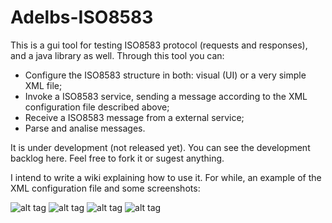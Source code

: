 # Adelbs-ISO8583
This is a gui tool for testing ISO8583 protocol (requests and responses), and a java library as well.
Through this tool you can:
* Configure the ISO8583 structure in both: visual (UI) or a very simple XML file;
* Invoke a ISO8583 service, sending a message according to the XML configuration file described above;
* Receive a ISO8583 message from a external service;
* Parse and analise messages.

It is under development (not released yet). You can see the development backlog here. Feel free to fork it or sugest anything.

I intend to write a wiki explaining how to use it. For while, an example of the XML configuration file and some screenshots:

![alt tag](https://raw.githubusercontent.com/adelbs/ISO8583/master/resources/img/snap01.png)
![alt tag](https://raw.githubusercontent.com/adelbs/ISO8583/master/resources/img/snap02.png)
![alt tag](https://raw.githubusercontent.com/adelbs/ISO8583/master/resources/img/snap03.png)
![alt tag](https://raw.githubusercontent.com/adelbs/ISO8583/master/resources/img/snap04.png)
